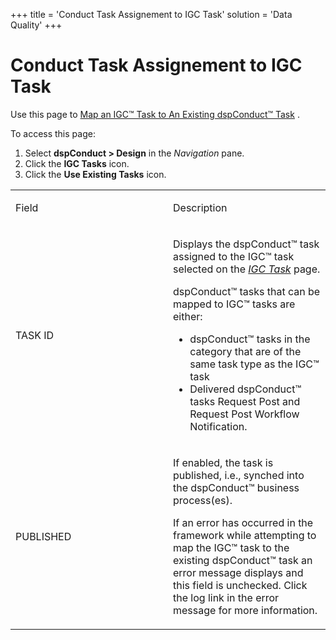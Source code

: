 +++
title = 'Conduct Task Assignement to IGC Task'
solution = 'Data Quality'
+++

# Conduct Task Assignement to IGC Task

<div class="use">

Use this page to [Map an IGC™ Task to An Existing dspConduct™
Task](../Use_Cases/Map_a_dspConduct_Task_to_a_Task_Imported_from_IGC.htm#Map_an_IGC_Task_to_An_Existing_dspConduct_Task)
.

</div>

To access this page:

1.  Select **dspConduct \> Design** in the *Navigation* pane.
2.  Click the **IGC Tasks** icon.
3.  Click the **Use Existing Tasks** icon.

<table>
<colgroup>
<col style="width: 50%" />
<col style="width: 50%" />
</colgroup>
<tbody>
<tr class="odd">
<td><p>Field</p></td>
<td><p>Description</p></td>
</tr>
<tr class="even">
<td><p>TASK ID</p></td>
<td><p>Displays the dspConduct™ task assigned to the IGC™ task selected on the <em><a href="IGC_Task.htm">IGC Task</a></em> page.</p>
<p>dspConduct™ tasks that can be mapped to IGC™ tasks are either:</p>
<ul>
<li>dspConduct™ tasks in the category that are of the same task type as the IGC™ task</li>
<li>Delivered dspConduct™ tasks Request Post and Request Post Workflow Notification.</li>
</ul></td>
</tr>
<tr class="odd">
<td><p>PUBLISHED</p></td>
<td><p>If enabled, the task is published, i.e., synched into the dspConduct™ business process(es).</p>
<p>If an error has occurred in the framework while attempting to map the IGC™ task to the existing dspConduct™ task an error message displays and this field is unchecked. Click the log link in the error message for more information.</p></td>
</tr>
</tbody>
</table>
